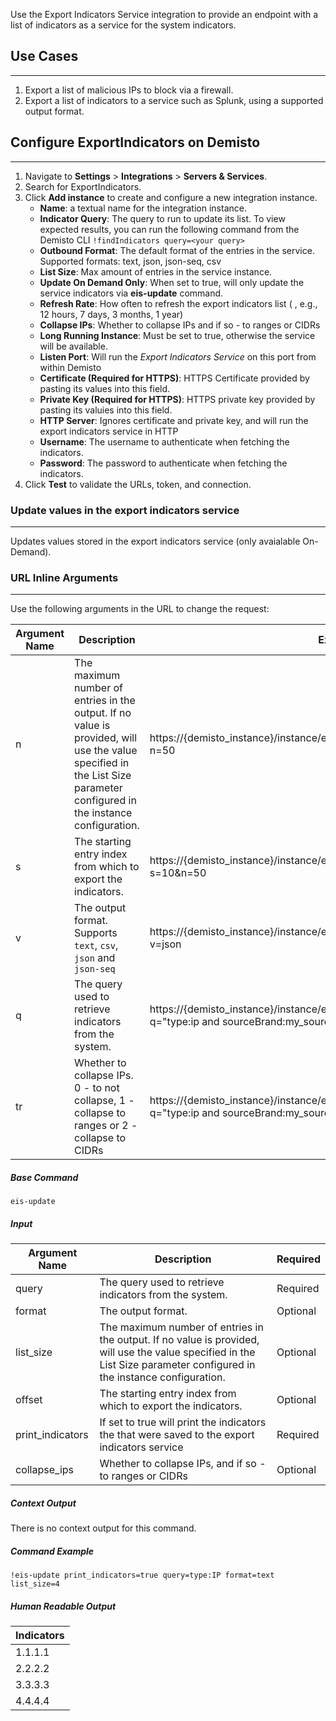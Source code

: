 Use the Export Indicators Service integration to provide an endpoint with a list of indicators as a service for the system indicators.

## Use Cases
---
1. Export a list of malicious IPs to block via a firewall.
2. Export a list of indicators to a service such as Splunk, using a supported output format.

## Configure ExportIndicators on Demisto
---

1. Navigate to __Settings__ > __Integrations__ > __Servers & Services__.
2. Search for ExportIndicators.
3. Click __Add instance__ to create and configure a new integration instance.
    * __Name__: a textual name for the integration instance.
    * __Indicator Query__: The query to run to update its list. To view expected results, you can run the following command from the Demisto CLI
    `!findIndicators query=<your query>`
    * __Outbound Format__: The default format of the entries in the service. Supported formats: text, json, json-seq, csv
    * __List Size__: Max amount of entries in the service instance.
    * __Update On Demand Only__: When set to true, will only update the service indicators via **eis-update** command.
    * __Refresh Rate__: How often to refresh the export indicators list (<number> <time unit>, e.g., 12 hours, 7 days, 3
    months, 1 year)
    * __Collapse IPs__: Whether to collapse IPs and if so - to ranges or CIDRs
    * __Long Running Instance__: Must be set to true, otherwise the service will be available.
    * __Listen Port__: Will run the *Export Indicators Service* on this port from within Demisto
    * __Certificate (Required for HTTPS)__: HTTPS Certificate provided by pasting its values into this field.
    * __Private Key (Required for HTTPS)__: HTTPS private key provided by pasting its valuies into this field.
    * __HTTP Server__: Ignores certificate and private key, and will run the export indicators service
    in HTTP
    * __Username__: The username to authenticate when fetching the indicators.
    * __Password__: The password to authenticate when fetching the indicators.
4. Click __Test__ to validate the URLs, token, and connection.


### Update values in the export indicators service
---
Updates values stored in the export indicators service (only avaialable On-Demand).


### URL Inline Arguments
---
Use the following arguments in the URL to change the request:

| **Argument Name** | **Description** | **Example** |
| --- | --- | --- |
| n | The maximum number of entries in the output. If no value is provided, will use the value specified in the List Size parameter configured in the instance configuration. | https://{demisto_instance}/instance/execute/{ExportIndicators_instance_name}?n=50 |
| s | The starting entry index from which to export the indicators. | https://{demisto_instance}/instance/execute/{ExportIndicators_instance_name}?s=10&n=50 |
| v | The output format. Supports `text`, `csv`, `json` and `json-seq` | https://{demisto_instance}/instance/execute/{ExportIndicators_instance_name}?v=json |
| q | The query used to retrieve indicators from the system. | https://{demisto_instance}/instance/execute/{ExportIndicators_instance_name}?q="type:ip and sourceBrand:my_source" |
| tr | Whether to collapse IPs. 0 - to not collapse, 1 - collapse to ranges or 2 - collapse to CIDRs | https://{demisto_instance}/instance/execute/{ExportIndicators_instance_name}?q="type:ip and sourceBrand:my_source"&tr=1 |


##### Base Command

`eis-update`
##### Input

| **Argument Name** | **Description** | **Required** |
| --- | --- | --- |
| query | The query used to retrieve indicators from the system. | Required | 
| format | The output format. | Optional | 
| list_size | The maximum number of entries in the output. If no value is provided, will use the value specified in the List Size parameter configured in the instance configuration. | Optional | 
| offset | The starting entry index from which to export the indicators. | Optional |
| print_indicators | If set to true will print the indicators the that were saved to the export indicators service | Required |
| collapse_ips | Whether to collapse IPs, and if so - to ranges or CIDRs | Optional |
 

##### Context Output

There is no context output for this command.

##### Command Example
```!eis-update print_indicators=true query=type:IP format=text list_size=4```

##### Human Readable Output
| **Indicators** |
| --- |
| 1.1.1.1 |
| 2.2.2.2 |
| 3.3.3.3 |
| 4.4.4.4 |
